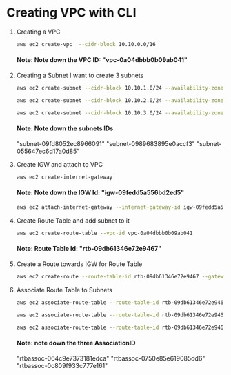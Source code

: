 # Creating VPC with CLI

1. Creating a VPC

   ~~~sh
   aws ec2 create-vpc  --cidr-block 10.10.0.0/16
   ~~~
      #### Note: Note down the VPC ID: "vpc-0a04dbbb0b09ab041"


2. Creating a Subnet
   I want to create 3 subnets

   ~~~sh
   aws ec2 create-subnet --cidr-block 10.10.1.0/24 --availability-zone us-east-2a --vpc-id vpc-0a04dbbb0b09ab041

   aws ec2 create-subnet --cidr-block 10.10.2.0/24 --availability-zone us-east-2b --vpc-id vpc-0a04dbbb0b09ab041

   aws ec2 create-subnet --cidr-block 10.10.3.0/24 --availability-zone us-east-2c --vpc-id vpc-0a04dbbb0b09ab041
   ~~~
   
   #### Note: Note down the subnets IDs
   "subnet-09fd8052ec8966091"
   "subnet-0989683895e0accf3"
   "subnet-055647ec6d17a0d85"
      
3. Create IGW and attach to VPC 
   ~~~sh
   aws ec2 create-internet-gateway 
   ~~~
   #### Note: Note down the IGW Id: "igw-09fedd5a556bd2ed5"

   ~~~sh
   aws ec2 attach-internet-gateway --internet-gateway-id igw-09fedd5a556bd2ed5 --vpc-id vpc-0a04dbbb0b09ab041
   ~~~

4. Create Route Table and add subnet to it
   ~~~sh
   aws ec2 create-route-table --vpc-id vpc-0a04dbbb0b09ab041 
   ~~~
   #### Note: Route Table Id: "rtb-09db61346e72e9467"
5. Create a Route towards IGW for Route Table
   ~~~sh
   aws ec2 create-route --route-table-id rtb-09db61346e72e9467 --gateway-id igw-09fedd5a556bd2ed5 --destination-cidr-block 0.0.0.0/0
   ~~~

6. Associate Route Table to Subnets
   ~~~sh
   aws ec2 associate-route-table --route-table-id rtb-09db61346e72e9467 --subnet-id subnet-09fd8052ec8966091

   aws ec2 associate-route-table --route-table-id rtb-09db61346e72e9467 --subnet-id subnet-0989683895e0accf3

   aws ec2 associate-route-table --route-table-id rtb-09db61346e72e9467 --subnet-id subnet-055647ec6d17a0d85 
   ~~~ 
   #### Note: note down the three AssociationID
      "rtbassoc-064c9e7373181edca"
      "rtbassoc-0750e85e619085dd6"
      "rtbassoc-0c809f933c777e161"
